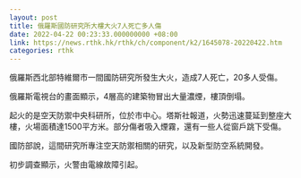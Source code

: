 ```yaml
---
layout: post
title: 俄羅斯國防研究所大樓大火7人死亡多人傷
date: 2022-04-22 00:23:33.000000000 +08:00
link: https://news.rthk.hk/rthk/ch/component/k2/1645078-20220422.htm
categories: rthk
---
```


俄羅斯西北部特維爾市一間國防研究所發生大火，造成7人死亡，20多人受傷。

俄羅斯電視台的畫面顯示，4層高的建築物冒出大量濃煙，樓頂倒塌。

起火的是空天防禦中央科研所，位於市中心。塔斯社報道，火勢迅速蔓延到整座大樓，火場面積達1500平方米。部分傷者吸入煙霧，還有一些人從窗戶跳下受傷。

國防部說，這間研究所專注空天防禦相關的研究，以及新型防空系統開發。

初步調查顯示，火警由電線故障引起。
